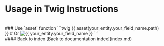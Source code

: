 # Usage in Twig Instructions
<br>
### Use `asset` function
```twig
{{ asset(your_entity.your_field_name.path) }}
# Or
<img class="img-responsive" src="{{ asset(your_entity.your_field_name.path) }}" alt="{{ your_entity.your_field_name }}">
```
<br>
#### Back to index
[Back to documentation index](index.md)
